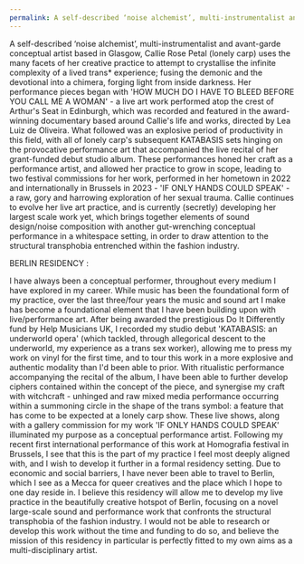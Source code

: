 ```yaml
---
permalink: A self-described ‘noise alchemist’, multi-instrumentalist and avant…
---
```

A self-described ‘noise alchemist’, multi-instrumentalist and avant-garde conceptual artist based in Glasgow, Callie Rose Petal (lonely carp) uses the many facets of her creative practice to attempt to crystallise the infinite complexity of a lived trans* experience; fusing the demonic and the devotional into a chimera, forging light from inside darkness. Her performance pieces began with 'HOW MUCH DO I HAVE TO BLEED BEFORE YOU CALL ME A WOMAN' - a live art work performed atop the crest of Arthur's Seat in Edinburgh, which was recorded and featured in the award-winning documentary based around Callie's life and works, directed by Lea Luiz de Oliveira. What followed was an explosive period of productivity in this field, with all of lonely carp's subsequent KATABASIS sets hinging on the provocative performance art that accompanied the live recital of her grant-funded debut studio album. These performances honed her craft as a performance artist, and allowed her practice to grow in scope, leading to two festival commissions for her work, performed in her hometown in 2022 and internationally in Brussels in 2023 - 'IF ONLY HANDS COULD SPEAK' - a raw, gory and harrowing exploration of her sexual trauma. Callie continues to evolve her live art practice, and is currently (secretly) developing her largest scale work yet, which brings together elements of sound design/noise composition with another gut-wrenching conceptual performance in a whitespace setting, in order to draw attention to the structural transphobia entrenched within the fashion industry.


BERLIN RESIDENCY :

I have always been a conceptual performer, throughout every medium I have explored in my career. While music has been the foundational form of my practice, over the last three/four years the music and sound art I make has become a foundational element that I have been building upon with live/performance art. After being awarded the prestigious Do It Differently fund by Help Musicians UK, I recorded my studio debut 'KATABASIS: an underworld opera' (which tackled, through allegorical descent to the underworld, my experience as a trans sex worker), allowing me to press my work on vinyl for the first time, and to tour this work in a more explosive and authentic modality than I'd been able to prior. With ritualistic performance accompanying the recital of the album, I have been able to further develop ciphers contained within the concept of the piece, and synergise my craft with witchcraft - unhinged and raw mixed media performance occurring within a summoning circle in the shape of the trans symbol: a feature that has come to be expected at a lonely carp show. These live shows, along with a gallery commission for my work 'IF ONLY HANDS COULD SPEAK' illuminated my purpose as a conceptual performance artist. Following my recent first international performance of this work at Homografia festival in Brussels, I see that this is the part of my practice I feel most deeply aligned with, and I wish to develop it further in a formal residency setting. Due to economic and social barriers, I have never been able to travel to Berlin, which I see as a Mecca for queer creatives and the place which I hope to one day reside in. I believe this residency will allow me to develop my live practice in the beautifully creative hotspot of Berlin, focusing on a novel large-scale sound and performance work that confronts the structural transphobia of the fashion industry. I would not be able to research or develop this work without the time and funding to do so, and believe the mission of this residency in particular is perfectly fitted to my own aims as a multi-disciplinary artist.